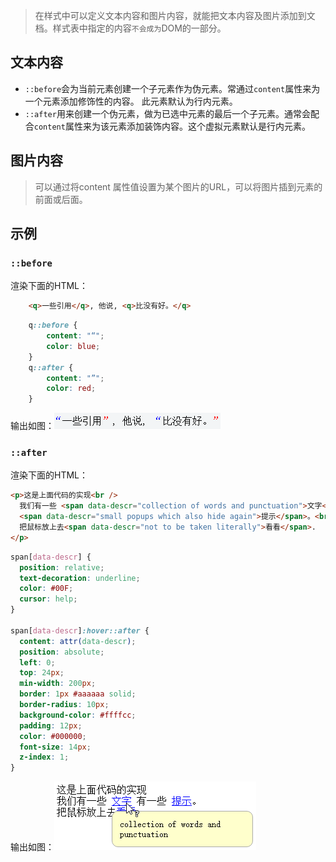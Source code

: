 > 在样式中可以定义文本内容和图片内容，就能把文本内容及图片添加到文档。样式表中指定的内容`不会成为`DOM的一部分。

## 文本内容
- `::before`会为当前元素创建一个子元素作为伪元素。常通过`content`属性来为一个元素添加修饰性的内容。 此元素默认为行内元素。
- `::after`用来创建一个伪元素，做为已选中元素的最后一个子元素。通常会配合`content`属性来为该元素添加装饰内容。这个虚拟元素默认是行内元素。

## 图片内容
> 可以通过将content 属性值设置为某个图片的URL，可以将图片插到元素的前面或后面。

## 示例
### `::before`
渲染下面的HTML：
``` html
    <q>一些引用</q>, 他说, <q>比没有好。</q>
```
``` css
    q::before { 
        content: "“";
        color: blue;
    }
    q::after { 
        content: "”";
        color: red;
    }
```
输出如图：![::before](/resource/image/2017-10-19_205834.png)
### `::after`
渲染下面的HTML：
``` html
<p>这是上面代码的实现<br />
  我们有一些 <span data-descr="collection of words and punctuation">文字</span> 有一些
  <span data-descr="small popups which also hide again">提示</span>。<br />
  把鼠标放上去<span data-descr="not to be taken literally">看看</span>.
</p>
```
``` css
span[data-descr] {
  position: relative;
  text-decoration: underline;
  color: #00F;
  cursor: help;
}

span[data-descr]:hover::after {
  content: attr(data-descr);
  position: absolute;
  left: 0;
  top: 24px;
  min-width: 200px;
  border: 1px #aaaaaa solid;
  border-radius: 10px;
  background-color: #ffffcc;
  padding: 12px;
  color: #000000;
  font-size: 14px;
  z-index: 1;
}
```
输出如图：![::before](/resource/image/2017-10-19_211146.png)